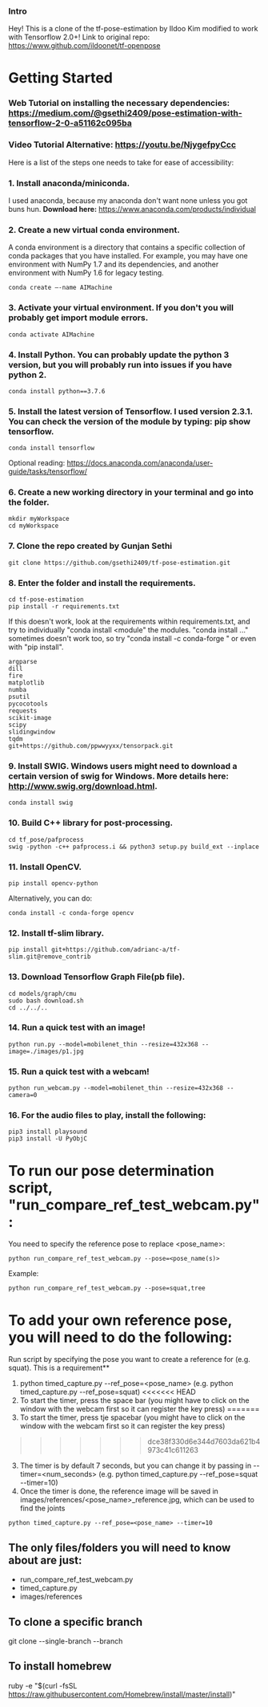 
### Intro
Hey! This is a clone of the tf-pose-estimation by Ildoo Kim modified to work with Tensorflow 2.0+!
Link to original repo: https://www.github.com/ildoonet/tf-openpose

# Getting Started
### Web Tutorial on installing the necessary dependencies: https://medium.com/@gsethi2409/pose-estimation-with-tensorflow-2-0-a51162c095ba

### Video Tutorial Alternative: https://youtu.be/NjygefpyCcc

Here is a list of the steps one needs to take for ease of accessibility:
### 1. Install anaconda/miniconda.
I used anaconda, because my anaconda don't want none unless you got buns hun.
**Download here:** https://www.anaconda.com/products/individual

### 2. Create a new virtual conda environment.
A conda environment is a directory that contains a specific collection of conda packages that you have installed. For example, you may have one environment with NumPy 1.7 and its dependencies, and another environment with NumPy 1.6 for legacy testing.
```
conda create —-name AIMachine
```

### 3. Activate your virtual environment. If you don't you will probably get import module errors.
```
conda activate AIMachine
```

### 4. Install Python. You can probably update the python 3 version, but you will probably run into issues if you have python 2.
```
conda install python==3.7.6
```

### 5. Install the latest version of Tensorflow. I used version 2.3.1. You can check the version of the module by typing: pip show tensorflow.
```
conda install tensorflow
```

Optional reading: https://docs.anaconda.com/anaconda/user-guide/tasks/tensorflow/

### 6. Create a new working directory in your terminal and go into the folder.
```
mkdir myWorkspace
cd myWorkspace
```

### 7. Clone the repo created by Gunjan Sethi
```
git clone https://github.com/gsethi2409/tf-pose-estimation.git
```

### 8. Enter the folder and install the requirements.
```
cd tf-pose-estimation
pip install -r requirements.txt
```

If this doesn't work, look at the requirements within requirements.txt, and try to individually "conda install <module" the modules. "conda install ..." sometimes doesn't work too, so try "conda install -c conda-forge <module>" or even with "pip install".
```
argparse
dill
fire
matplotlib
numba
psutil
pycocotools
requests
scikit-image
scipy
slidingwindow
tqdm
git+https://github.com/ppwwyyxx/tensorpack.git
```
### 9. Install SWIG. Windows users might need to download a certain version of swig for Windows. More details here: http://www.swig.org/download.html.
```
conda install swig
```

### 10. Build C++ library for post-processing.
```
cd tf_pose/pafprocess
swig -python -c++ pafprocess.i && python3 setup.py build_ext --inplace
```
### 11. Install OpenCV.
```
pip install opencv-python
```
Alternatively, you can do:
```
conda install -c conda-forge opencv
```

### 12. Install tf-slim library.
```
pip install git+https://github.com/adrianc-a/tf-slim.git@remove_contrib
```

### 13. Download Tensorflow Graph File(pb file).
```
cd models/graph/cmu
sudo bash download.sh
cd ../../..
```

### 14. Run a quick test with an image!
```
python run.py --model=mobilenet_thin --resize=432x368 --image=./images/p1.jpg
```

### 15. Run a quick test with a webcam!
```
python run_webcam.py --model=mobilenet_thin --resize=432x368 --camera=0
```
### 16. For the audio files to play, install the following:
```
pip3 install playsound
pip3 install -U PyObjC
```

# To run our pose determination script, "run_compare_ref_test_webcam.py":

You need to specify the reference pose to replace <pose_name>:
```
python run_compare_ref_test_webcam.py --pose=<pose_name(s)>
```

Example:
```
python run_compare_ref_test_webcam.py --pose=squat,tree
```

# To add your own reference pose, you will need to do the following:
Run script by specifying the pose you want to create a reference for (e.g. squat). This is a requirement**
1. python timed_capture.py --ref_pose=<pose_name> (e.g. python timed_capture.py --ref_pose=squat)
<<<<<<< HEAD
2. To start the timer, press the space bar (you might have to click on the window with the webcam first so it can register the key press)
=======
2. To start the timer, press tje spacebar (you might have to click on the window with the webcam first so it can register the key press)
>>>>>>> dce38f330d6e344d7603da621b4973c41c611263
3. The timer is by default 7 seconds, but you can change it by passing in --timer=<num_seconds> (e.g. python timed_capture.py --ref_pose=squat --timer=10)
4. Once the timer is done, the reference image will be saved in images/references/<pose_name>_reference.jpg, which can be used to find the joints
```
python timed_capture.py --ref_pose=<pose_name> --timer=10
```

## **The only files/folders you will need to know about are just:**
- run_compare_ref_test_webcam.py
- timed_capture.py
- images/references

## To clone a specific branch
git clone --single-branch --branch <branchname> <remote-repo>

## To install homebrew
ruby -e "$(curl -fsSL https://raw.githubusercontent.com/Homebrew/install/master/install)"